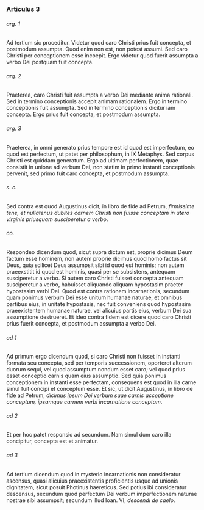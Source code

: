 ### Articulus 3

###### arg. 1
Ad tertium sic proceditur. Videtur quod caro Christi prius fuit concepta, et postmodum assumpta. Quod enim non est, non potest assumi. Sed caro Christi per conceptionem esse incoepit. Ergo videtur quod fuerit assumpta a verbo Dei postquam fuit concepta.

###### arg. 2
Praeterea, caro Christi fuit assumpta a verbo Dei mediante anima rationali. Sed in termino conceptionis accepit animam rationalem. Ergo in termino conceptionis fuit assumpta. Sed in termino conceptionis dicitur iam concepta. Ergo prius fuit concepta, et postmodum assumpta.

###### arg. 3
Praeterea, in omni generato prius tempore est id quod est imperfectum, eo quod est perfectum, ut patet per philosophum, in IX Metaphys. Sed corpus Christi est quiddam generatum. Ergo ad ultimam perfectionem, quae consistit in unione ad verbum Dei, non statim in primo instanti conceptionis pervenit, sed primo fuit caro concepta, et postmodum assumpta.

###### s. c.
Sed contra est quod Augustinus dicit, in libro de fide ad Petrum, *firmissime tene, et nullatenus dubites carnem Christi non fuisse conceptam in utero virginis priusquam susciperetur a verbo*.

###### co.
Respondeo dicendum quod, sicut supra dictum est, proprie dicimus Deum factum esse hominem, non autem proprie dicimus quod homo factus sit Deus, quia scilicet Deus assumpsit sibi id quod est hominis; non autem praeexstitit id quod est hominis, quasi per se subsistens, antequam susciperetur a verbo. Si autem caro Christi fuisset concepta antequam susciperetur a verbo, habuisset aliquando aliquam hypostasim praeter hypostasim verbi Dei. Quod est contra rationem incarnationis, secundum quam ponimus verbum Dei esse unitum humanae naturae, et omnibus partibus eius, in unitate hypostasis, nec fuit conveniens quod hypostasim praeexistentem humanae naturae, vel alicuius partis eius, verbum Dei sua assumptione destrueret. Et ideo contra fidem est dicere quod caro Christi prius fuerit concepta, et postmodum assumpta a verbo Dei.

###### ad 1
Ad primum ergo dicendum quod, si caro Christi non fuisset in instanti formata seu concepta, sed per temporis successionem, oporteret alterum duorum sequi, vel quod assumptum nondum esset caro; vel quod prius esset conceptio carnis quam eius assumptio. Sed quia ponimus conceptionem in instanti esse perfectam, consequens est quod in illa carne simul fuit concipi et conceptum esse. Et sic, ut dicit Augustinus, in libro de fide ad Petrum, *dicimus ipsum Dei verbum suae carnis acceptione conceptum, ipsamque carnem verbi incarnatione conceptam*.

###### ad 2
Et per hoc patet responsio ad secundum. Nam simul dum caro illa concipitur, concepta est et animatur.

###### ad 3
Ad tertium dicendum quod in mysterio incarnationis non consideratur ascensus, quasi alicuius praeexistentis proficientis usque ad unionis dignitatem, sicut posuit Photinus haereticus. Sed potius ibi consideratur descensus, secundum quod perfectum Dei verbum imperfectionem naturae nostrae sibi assumpsit; secundum illud Ioan. VI, *descendi de caelo*.

